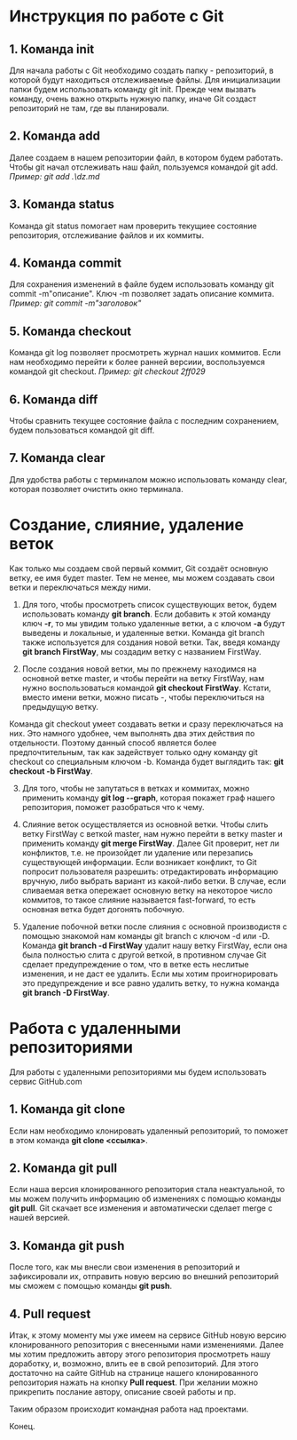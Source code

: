 # __Инструкция по работе с Git__

## 1. Команда init
Для начала работы с Git необходимо создать папку - репозиторий, в которой будут находиться отслеживаемые файлы. Для инициализации папки будем использовать команду git init. Прежде чем вызвать команду, очень важно открыть нужную папку, иначе Git создаст репозиторий не там, где вы планировали.

## 2. Команда add
Далее создаем в нашем репозитории файл, в котором будем работать. Чтобы git начал отслеживать наш файл, пользуемся командой git add. *Пример: git add .\dz.md*

## 3. Команда status
Команда git status помогает нам проверить текущиее состояние репозитория, отслеживание файлов и их коммиты.

## 4. Команда commit
Для сохранения изменений в файле будем использовать команду git commit -m"описание".  Ключ -m позволяет задать описание коммита. *Пример: git commit -m"заголовок"*

## 5. Команда checkout
Команда git log позволяет просмотреть журнал наших коммитов. Если нам необходимо перейти к более ранней версиии, воспользуемся командой git checkout. *Пример: git checkout 2ff029*

## 6. Команда diff
Чтобы сравнить текущее состояние файла с последним сохранением, будем пользоваться командой git diff.

## 7. Команда clear
Для удобства работы с терминалом можно использовать команду clear, которая позволяет очистить окно терминала.

# Создание, слияние, удаление веток

Как только мы создаем свой первый коммит, Git создаёт основную ветку, ее имя будет master. Тем не менее, мы можем создавать свои ветки и переключаться между ними.

1. Для того, чтобы просмотреть список существующих веток, будем использовать команду **git branch**. Если добавить к этой команду ключ **-r**, то мы увидим только удаленные ветки, а с ключом **-a** будут выведены и локальные, и удаленные ветки.
Команда git branch также используется для создания новой ветки. Так, введя команду **git branch FirstWay**, мы создадим ветку с названием FirstWay.

2. После создания новой ветки, мы по прежнему находимся на основной ветке master, и чтобы перейти на ветку FirstWay, нам нужно воспользоваться командой **git checkout FirstWay**. Кстати, вместо имени ветки, можно писать -, чтобы переключиться на предыдущую ветку.

Команда git checkout умеет создавать ветки и сразу переключаться на них. Это намного удобнее, чем выполнять два этих действия по отдельности. Поэтому данный способ является более предпочтительным, так как задействует только одну команду git checkout со специальным ключом -b. Команда будет выглядить так: **git checkout -b FirstWay**.

3. Для того, чтобы не запутаться в ветках и коммитах, можно применить команду **git log --graph**, которая покажет  граф нашего репозитория, поможет разобраться что к чему.

4. Слияние веток осуществляется из основной ветки. Чтобы слить ветку FirstWay с веткой master, нам нужно перейти в ветку master и применить команду **git merge FirstWay**. Далее Git проверит, нет ли конфликтов, т.е. не произойдет ли удаление или перезапись существующей информации. Если возникает конфликт, то Git попросит пользователя разрешить: отредактировать информацию вручную, либо выбрать вариант из какой-либо ветки.
В случае, если сливаемая ветка опережает основную ветку на некоторое число коммитов, то такое слияние называется fast-forward, то есть основная ветка будет догонять побочную.

5. Удаление побочной ветки после слияния с основной производистя с помощью знакомой нам команды git branch с ключом -d или -D. Команда **git branch -d FirstWay** удалит нашу ветку FirstWay, если она была полностью слита с другой веткой, в противном случае Git сделает предупреждение о том, что в ветке есть неслитые изменения, и не даст ее удалить. Если мы хотим проигнорировать это предупреждение и все равно удалить ветку, то нужна команда **git branch -D FirstWay**.

# __Работа с удаленными репозиториями__

Для работы с удаленными репозиториями мы будем использовать сервис GitHub.com

## 1. Команда git clone
Если нам необходимо клонировать удаленный репозиторий, то поможет в этом команда **git clone <ссылка>**. 

## 2. Команда git pull
Если наша версия клонированного репозитория стала неактуальной, то мы можем получить информацию об изменениях с помощью команды **git pull**. Git скачает все изменения и автоматически сделает merge с нашей версией.

## 3. Команда git push
После того, как мы внесли свои изменения в репозиторий и зафиксировали их, отправить новую версию во внешний репозиторий мы сможем с помощью команды **git push**.

## 4. Pull request
Итак, к этому моменту мы уже имеем на сервисе GitHub новую версию клонированного репозитория с внесенными нами изменениями. Далее мы хотим предложить автору этого репозитория просмотреть нашу доработку, и, возможно, влить ее в свой репозиторий.
Для этого достаточно на сайте GitHub на странице нашего клонированного репозитория нажать на кнопку **Pull request**. При желании можно прикрепить послание автору, описание своей работы и пр.

Таким образом происходит командная работа над проектами.

Конец.
